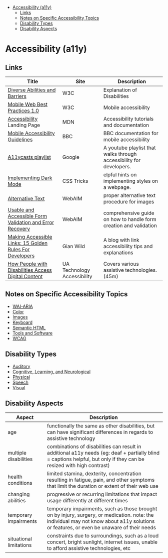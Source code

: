 - [Accessibility (a11y)](#accessibility-a11y)
  - [Links](#links)
  - [Notes on Specific Accessibility Topics](#notes-on-specific-accessibility-topics)
  - [Disability Types](#disability-types)
  - [Disability Aspects](#disability-aspects)

# Accessibility (a11y)

## Links

| Title                                                                                                                  | Site                        | Description                                                         |
| ---------------------------------------------------------------------------------------------------------------------- | --------------------------- | ------------------------------------------------------------------- |
| [Diverse Abilities and Barriers](https://www.w3.org/WAI/people-use-web/abilities-barriers/)                            | W3C                         | Explanation of Disabilities                                         |
| [Mobile Web Best Practices 1.0](https://www.w3.org/TR/2008/REC-mobile-bp-20080729/)                                    | W3C                         | Mobile accessibility                                                |
| [Accessibility](https://developer.mozilla.org/en-US/docs/Web/Accessibility) Landing Page                               | MDN                         | Accessibility tutorials and documentation                           |
| [Mobile Accessibility Guidelines](https://www.bbc.co.uk/accessibility/forproducts/guides/mobile)                       | BBC                         | BBC documentation for mobile accessibility                          |
| [A11ycasts playlist](https://www.youtube.com/watch?v=HtTyRajRuyY&list=PLNYkxOF6rcICWx0C9LVWWVqvHlYJyqw7g&index=2)      | Google                      | A youtube playlist that walks through accessibility for developers. |
| [Implementing Dark Mode](https://css-tricks.com/a-complete-guide-to-dark-mode-on-the-web/)                             | CSS Tricks                  | elpful hints on implementing styles on a webpage.                   |
| [Alternative Text](https://webaim.org/techniques/alttext/)                                                             | WebAIM                      | proper alternative text procedure for images                        |
| [Usable and Accessible Form Validation and Error Recovery](https://webaim.org/techniques/formvalidation/)              | WebAIM                      | comprehensive guide on how to handle form creation and validation   |
| [Making Accessible Links: 15 Golden Rules For Developers](https://www.sitepoint.com/15-rules-making-accessible-links/) | Gian Wild                   | A blog with link accessibility tips and explanations                |
| [How People with Disabilities Access Digital Content](https://www.youtube.com/watch?v=Lu7a5RU5lM0)                     | UA Technology Accessibility | Covers various assistive technologies. (45m)                        |

## Notes on Specific Accessibility Topics

- [WAI-ARIA](./ARIA.md)
- [Color](./Color.md)
- [Images](./Images.md)
- [Keyboard](./Keyboard.md)
- [Semantic HTML](./SemanticHTML.md)
- [Tools and Software](./ToolsAndSoftware.md)
- [WCAG](./WCAG.md)

## Disability Types

- [Auditory](./Auditory.md)
- [Cognitive, Learning, and Neurological](./Cognative.md)
- [Physical](./Physical.md)
- [Speech](./Speech.md)
- [Visual](./Visual.md)

## Disability Aspects

| Aspect                  | Description                                                                                                                                                                              |
| ----------------------- | ---------------------------------------------------------------------------------------------------------------------------------------------------------------------------------------- |
| age                     | functionally the same as other disabilities, but can have significant differences in regards to assistive technology                                                                     |
| multiple disabilities   | combinations of disabilities can result in additional a11y needs (eg: deaf + partially blind = captions helpful, but only if they can be resized with high contrast)                     |
| health conditions       | limited stamina, dexterity, concentration resulting in fatigue, pain, and other symptoms that limit the duration or extent of their web use                                              |
| changing abilities      | progressive or recurring limitations that impact usage differently at different times                                                                                                    |
| temporary impairments   | temporary impairments, such as those brought on by injury, surgery, or medication. note: the individual may not know about a11y solutions or features, or even be unaware of their needs |
| situational limitations | constraints due to surroundings, such as a loud concert, bright sunlight, internet issues, unable to afford assistive technologies, etc                                                  |
